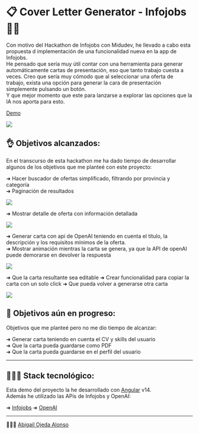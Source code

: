 
# 📋 Cover Letter Generator - Infojobs 💼🤖  

Con motivo del Hackathon de Infojobs con Midudev, he llevado a cabo esta propuesta d implementación de una funcionalidad nueva en la app de Infojobs.  
He pensado que sería muy útil contar con una herramienta para generar automáticamente cartas de presentación, eso que tanto trabajo cuesta a veces.
Creo que sería muy cómodo que al seleccionar una oferta de trabajo, exista una opción para generar la cara de presentación simplemente pulsando un botón.  
Y que mejor momento que este para lanzarse a explorar las opciones que la IA nos aporta para esto.  

[Demo](https://infojobs-hackathon-abigail.vercel.app/offers)  


![](screenshots/home.png)


## 👌 Objetivos alcanzados:  

En el transcurso de esta hackathon me ha dado tiempo de desarrollar algunos de los objetivos que me planteé con este proyecto:  


➜ Hacer buscador de ofertas simplificado, filtrando por provincia y categoría   
➜ Paginación de resultados  
  
  ![](screenshots/search.png)   

➜ Mostrar detalle de oferta con información detallada  
  
  ![](screenshots/detail.png) 

➜ Generar carta con api de OpenAI teniendo en cuenta el título, la descripción y los requisitos mínimos de la oferta.  
➜ Mostrar animación mientras la carta se genera, ya que la API de openAI puede demorarse en devolver la respuesta
  
  ![](screenshots/cover_letter.png)   
    
➜ Que la carta resultante sea editable
➜ Crear funcionalidad para copiar la carta con un solo click
➜ Que pueda volver a generarse otra carta  
    
  ![](screenshots/cover_letter.png)   
    

## 🚧 Objetivos aún en progreso:  
  
Objetivos que me planteé pero no me dio tiempo de alcanzar:  
  
➜ Generar carta teniendo en cuenta el CV y skills del usuario  
➜ Que la carta pueda guardarse como PDF  
➜ Que la carta pueda guardarse en el perfil del usuario  

---  
## 👩🏻‍💻 Stack tecnológico:

Esta demo del proyecto la he desarrollado con [Angular](https://angular.io/) v14.  
Además he utilizado las APis de Infojobs y OpenAI: 

➜  [Infojobs](https://developer.infojobs.net/)
➜  [OpenAI](https://platform.openai.com/docs/api-reference)  


---
 🙋🏻‍♀️ [Abigail Ojeda Alonso](https://es.linkedin.com/in/abigail-ojeda)

